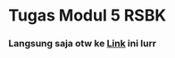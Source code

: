 # Tugas Modul 5 RSBK

### Langsung saja otw ke [Link](https://www.google.com "Daftar Negara di Dunia") ini lurr